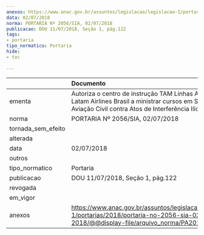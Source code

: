 ```yaml
---
anexos: https://www.anac.gov.br/assuntos/legislacao/legislacao-1/portarias/2018/portaria-no-2056-sia-02-07-2018/@@display-file/arquivo_norma/PA2018-2056.pdf
data: 02/07/2018
norma: PORTARIA Nº 2056/SIA, 02/07/2018
publicacao: DOU 11/07/2018, Seção 1, pág.122
tags:
- portaria
tipo_normatico: Portaria
hide: 
- toc 
 
---
```


|                    | Documento                                                                                                                                                                   |
|:-------------------|:----------------------------------------------------------------------------------------------------------------------------------------------------------------------------|
| ementa             | Autoriza o centro de instrução TAM Linhas Aéreas S/A - Latam Airlines Brasil a ministrar cursos em Segurança da Aviação Civil contra Atos de Interferência Ilícita (AVSEC). |
| norma              | PORTARIA Nº 2056/SIA, 02/07/2018                                                                                                                                            |
| tornada_sem_efeito |                                                                                                                                                                             |
| alterada           |                                                                                                                                                                             |
| data               | 02/07/2018                                                                                                                                                                  |
| outros             |                                                                                                                                                                             |
| tipo_normatico     | Portaria                                                                                                                                                                    |
| publicacao         | DOU 11/07/2018, Seção 1, pág.122                                                                                                                                            |
| revogada           |                                                                                                                                                                             |
| em_vigor           |                                                                                                                                                                             |
| anexos             | https://www.anac.gov.br/assuntos/legislacao/legislacao-1/portarias/2018/portaria-no-2056-sia-02-07-2018/@@display-file/arquivo_norma/PA2018-2056.pdf                        |